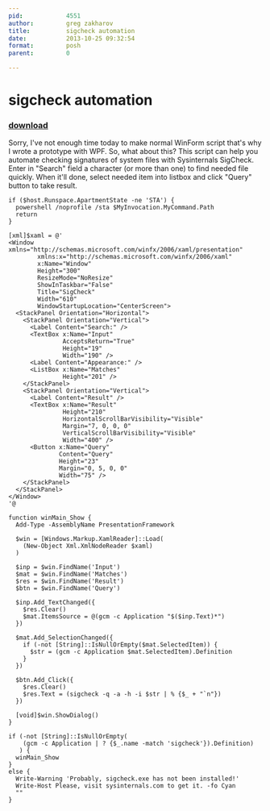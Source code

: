 ```yaml
---
pid:            4551
author:         greg zakharov
title:          sigcheck automation
date:           2013-10-25 09:32:54
format:         posh
parent:         0

---
```


# sigcheck automation

### [download](//scripts/4551.ps1)

Sorry, I've not enough time today to make normal WinForm script that's why I wrote a prototype with WPF. So, what about this? This script can help you automate checking signatures of system files with Sysinternals SigCheck. Enter in "Search" field a character (or more than one) to find needed file quickly. When it'll done, select needed item into listbox and click "Query" button to take result.

```posh
if ($host.Runspace.ApartmentState -ne 'STA') {
  powershell /noprofile /sta $MyInvocation.MyCommand.Path
  return
}

[xml]$xaml = @'
<Window xmlns="http://schemas.microsoft.com/winfx/2006/xaml/presentation"
        xmlns:x="http://schemas.microsoft.com/winfx/2006/xaml"
        x:Name="Window"
        Height="300"
        ResizeMode="NoResize"
        ShowInTaskbar="False"
        Title="SigCheck"
        Width="610"
        WindowStartupLocation="CenterScreen">
  <StackPanel Orientation="Horizontal">
    <StackPanel Orientation="Vertical">
      <Label Content="Search:" />
      <TextBox x:Name="Input"
               AcceptsReturn="True"
               Height="19"
               Width="190" />
      <Label Content="Appearance:" />
      <ListBox x:Name="Matches"
               Height="201" />
    </StackPanel>
    <StackPanel Orientation="Vertical">
      <Label Content="Result" />
      <TextBox x:Name="Result"
               Height="210"
               HorizontalScrollBarVisibility="Visible"
               Margin="7, 0, 0, 0"
               VerticalScrollBarVisibility="Visible"
               Width="400" />
      <Button x:Name="Query"
              Content="Query"
              Height="23"
              Margin="0, 5, 0, 0"
              Width="75" />
    </StackPanel>
  </StackPanel>
</Window>
'@

function winMain_Show {
  Add-Type -AssemblyName PresentationFramework
  
  $win = [Windows.Markup.XamlReader]::Load(
    (New-Object Xml.XmlNodeReader $xaml)
  )
  
  $inp = $win.FindName('Input')
  $mat = $win.FindName('Matches')
  $res = $win.FindName('Result')
  $btn = $win.FindName('Query')
  
  $inp.Add_TextChanged({
    $res.Clear()
    $mat.ItemsSource = @(gcm -c Application "$($inp.Text)*")
  })
  
  $mat.Add_SelectionChanged({
    if (-not [String]::IsNullOrEmpty($mat.SelectedItem)) {
      $str = (gcm -c Application $mat.SelectedItem).Definition
    }
  })
  
  $btn.Add_Click({
    $res.Clear()
    $res.Text = (sigcheck -q -a -h -i $str | % {$_ + "`n"})
  })
  
  [void]$win.ShowDialog()
}

if (-not [String]::IsNullOrEmpty(
    (gcm -c Application | ? {$_.name -match 'sigcheck'}).Definition)
   ) {
  winMain_Show
}
else {
  Write-Warning 'Probably, sigcheck.exe has not been installed!'
  Write-Host Please, visit sysinternals.com to get it. -fo Cyan
  ""
}
```
